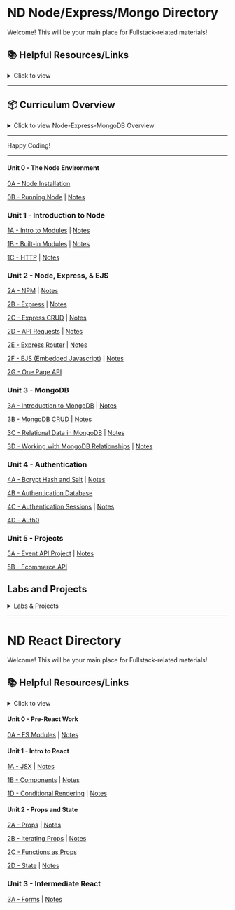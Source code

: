 # ND Node/Express/Mongo Directory

Welcome! This will be your main place for Fullstack-related materials!

## 📚 **Helpful Resources/Links**

<details><summary>Click to view</summary>

- [📖 Node.js Official Documentation](https://nodejs.org/en/docs/)
- [📖 Express Official Documentation](https://expressjs.com/)
- [📖 MongoDB Official Documentation](https://docs.mongodb.com/)
- [📖 Mongoose Documentation](https://mongoosejs.com/)
- [📖 Axios Documentation](https://axios-http.com/docs/intro)
- [📖 EJS Documentation](https://ejs.co/)
- [📺 Node.js Crash Course](https://www.youtube.com/watch?v=fBNz5xF-Kx4)
- [📺 Express.js Crash Course](https://www.youtube.com/watch?v=L72fhGm1tfE)
- [📺 MongoDB Crash Course](https://www.youtube.com/watch?v=-56x56UppqQ)
- [📺 Intro to Authentication (Sessions & Hashing)](https://www.youtube.com/watch?v=Ud5xKCYQTjM)
- [📖 JavaScript Promises & Async/Await](https://developer.mozilla.org/en-US/docs/Learn/JavaScript/Asynchronous/Promises)

</details>

---

## 📦 **Curriculum Overview**

<details><summary>Click to view Node-Express-MongoDB Overview</summary>

### **00 - The Node Environment**

- Node Installation
- Running Node

### **01 - Introduction to Node**

- Intro to Modules
  - What is a Module
- http Module
  - Starting a basic server
  - Routing and responding (text, JSON, HTML)
- Lab: Basic Server

### **02 - Node, Express, & EJS**

- Express
  - Routing
  - Axios (HTTP requests)
- EJS
  - Partials
  - Data injection
  - Conditional rendering
  - Loops
- Building a Basic API

### **03 - MongoDB**

- Introduction to MongoDB
- CRUD operations
- Using Mongoose

### **04 - Authentication**

- Sessions and Cookies
- Password Hashing (bcrypt)
- User Authentication (Login/Signup)

</details>

---

Happy Coding!

---

#### Unit 0 - The Node Environment

[0A - Node Installation](https://github.com/glf30/0a-node-installation)

[0B - Running Node](https://github.com/glf30/0b-running-node) | [Notes](https://gist.github.com/glf30/fcd478a5ffad2a1d0f5383cdaed398b4)

### Unit 1 - Introduction to Node

[1A - Intro to Modules](https://github.com/glf30/1a-intro-to-modules) | [Notes](https://gist.github.com/glf30/e7b3929eb7e5215731de900d3ebe5310)

[1B - Built-in Modules](https://github.com/glf30/1b-built-in-modules) | [Notes](https://gist.github.com/glf30/cd9675f7ca400dcab6b4d3f48c731b31)

[1C - HTTP](https://github.com/glf30/1c-http) | [Notes](https://gist.github.com/glf30/d3b7e3a905071ee252ad2bb43cc12594)

### Unit 2 - Node, Express, & EJS

[2A - NPM](https://github.com/glf30/2a-npm) | [Notes](https://gist.github.com/glf30/bd3e12b03d955140f39d961462837a9e)

[2B - Express](https://github.com/glf30/2b-express) | [Notes](https://gist.github.com/glf30/9fae2e7b099df69efb31fd94001cf6ca)

[2C - Express CRUD](https://github.com/glf30/2c-express-crud) | [Notes](https://gist.github.com/glf30/06ec494c9e15626807984f3a2f66eb40)

[2D - API Requests](https://github.com/glf30/2d-api-requests) | [Notes](https://gist.github.com/glf30/a498458fdff87a73a873cdea57a6577d)

[2E - Express Router](https://github.com/glf30/2e-express-router) | [Notes](https://gist.github.com/glf30/f1f748155354b547452c8f39a5807f3b)

[2F - EJS (Embedded Javascript)](https://github.com/glf30/2f-ejs) | [Notes](https://gist.github.com/glf30/b932fba3a8ed64163813513fd4651be8)

[2G - One Page API](https://github.com/glf30/2g-one-page-api-app) 


### Unit 3 - MongoDB

[3A - Introduction to MongoDB](https://github.com/glf30/3a-intro-to-mongodb) | [Notes](https://gist.github.com/glf30/26dbd18a5161d821f097afc422eec06f)

[3B - MongoDB CRUD](https://github.com/glf30/3b-mongodb-crud) | [Notes](https://gist.github.com/glf30/4e79920b4b2fb8925607cd9205705a48)

[3C - Relational Data in MongoDB](https://github.com/glf30/3c-relational-databases/tree/master) | [Notes](https://gist.github.com/glf30/88b8f4fb388c266260981075f0c20f0c)

[3D - Working with MongoDB Relationships](https://github.com/glf30/3D-Working-With-MongoDB-Relationships/tree/main) | [Notes](https://gist.github.com/glf30/62f41eec1a07fabadb53752d82a853f6)

### Unit 4 - Authentication

[4A - Bcrypt Hash and Salt](https://github.com/glf30/4a-auth-hash-salt) | [Notes](https://gist.github.com/glf30/f9ab0a8248e020ac959be07c49a7e46b)

[4B - Authentication Database](https://github.com/glf30/nd-node-authentication-database-test)

[4C - Authentication Sessions](https://github.com/glf30/4c-auth-sessions) | [Notes](https://gist.github.com/glf30/7340bae92b1a30a634420ecb7e64a030)

[4D - Auth0](https://gist.github.com/glf30/294548d527c58e33a9a9f1752746ff2b)

### Unit 5 - Projects

[5A - Event API Project](https://github.com/glf30/5a-Event-API-Project) | [Notes](https://github.com/glf30/Event-API-Node-June)

[5B - Ecommerce API](https://github.com/glf30/Final-Project-E-Commerce)

## **Labs and Projects**

<details><summary>Labs & Projects</summary>

[Lab 1 - HTTP Portfolio](https://github.com/glf30/LAB-HTTP-Portfolio)

[Lab 2 - Video Game Library API](https://github.com/glf30/LAB-Video-Game-Library-API)

</details>

---

# ND React Directory

Welcome! This will be your main place for Fullstack-related materials!

## 📚 **Helpful Resources/Links**

<details><summary>Click to view</summary>

</details>

#### Unit 0 - Pre-React Work

[0A - ES Modules](https://github.com/glf30/0a-es-modules/tree/master) | [Notes](https://gist.github.com/glf30/34c7d9449cb2b83aa68e3972b8c70aea)

#### Unit 1 - Intro to React

[1A - JSX](https://github.com/glf30/1a-jsx) | [Notes](https://gist.github.com/glf30/f50ff7d4e31d0de7b0b20135e3df3480)

[1B - Components](https://github.com/glf30/1b-components) | [Notes](https://gist.github.com/glf30/8dd0dedf4ee8f1d97e09261b39220ade)

[1D - Conditional Rendering](https://github.com/glf30/1d-conditional-rendering/tree/master) | [Notes](https://gist.github.com/glf30/1f71e291ee4c31aa186841347e00709e)

#### Unit 2 - Props and State

[2A - Props](https://github.com/glf30/2a-props) | [Notes](https://gist.github.com/glf30/25b9cf95acea24e0dc47e19d12d25b65)

[2B - Iterating Props](https://github.com/glf30/2b-iterating-props) | [Notes](https://gist.github.com/glf30/51e6adf3dfb212cae5859df5e3ce66b0)

[2C - Functions as Props](https://github.com/glf30/2c-functions-as-props)

[2D - State](https://github.com/glf30/2d-state/tree/master) | [Notes](https://gist.github.com/glf30/1368ef6536c16bf4ac854c8b53e69c090)

### Unit 3 - Intermediate React

[3A - Forms](https://github.com/glf30/3a-forms/tree/master) | [Notes](https://gist.github.com/glf30/f5b6a5d43c6de6f940707aed56d24a2f)

